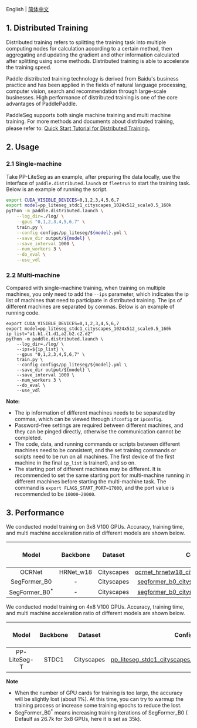 English | [简体中文](distributed_train_cn.md)

## 1. Distributed Training


Distributed training refers to splitting the training task into multiple computing nodes for calculation according to a certain method, then aggregating and updating the gradient and other information calculated after splitting using some methods. Distributed training is able to accelerate the training speed.

Paddle distributed training technology is derived from Baidu's business practice and has been applied in the fields of natural language processing, computer vision, search and recommendation through large-scale businesses. High performance of distributed training is one of the core advantages of PaddlePaddle. 

PaddleSeg supports both single machine training and multi machine training. For more methods and documents about distributed training, please refer to: [Quick Start Tutorial for Distributed Training](https://fleet-x.readthedocs.io/en/latest/paddle_fleet_rst/parameter_server/ps_quick_start.html)。



## 2. Usage

### 2.1 Single-machine

Take PP-LiteSeg as an example, after preparing the data locally, use the interface of `paddle.distributed.launch` or `fleetrun` to start the training task. Below is an example of running the script.

```bash
export CUDA_VISIBLE_DEVICES=0,1,2,3,4,5,6,7
export model=pp_liteseg_stdc1_cityscapes_1024x512_scale0.5_160k
python -m paddle.distributed.launch \
    --log_dir=./log/ \
    --gpus "0,1,2,3,4,5,6,7" \
    train.py \
    --config configs/pp_liteseg/${model}.yml \
    --save_dir output/${model} \
    --save_interval 1000 \
    --num_workers 3 \
    --do_eval \
    --use_vdl
```

### 2.2 Multi-machine

Compared with single-machine training, when training on multiple machines, you only need to add the `--ips` parameter, which indicates the ip list of machines that need to participate in distributed training. The ips of different machines are separated by commas. Below is an example of running code.

```shell
export CUDA_VISIBLE_DEVICES=0,1,2,3,4,5,6,7
export model=pp_liteseg_stdc1_cityscapes_1024x512_scale0.5_160k
ip_list="a1.b1.c1.d1,a2.b2.c2.d2"
python -m paddle.distributed.launch \
    --log_dir=./log/ \
    --ips=${ip_list} \
    --gpus "0,1,2,3,4,5,6,7" \
    train.py \
    --config configs/pp_liteseg/${model}.yml \
    --save_dir output/${model} \
    --save_interval 1000 \
    --num_workers 3 \
    --do_eval \
    --use_vdl
```

**Note:**
* The ip information of different machines needs to be separated by commas, which can be viewed through `ifconfig` or `ipconfig`.
* Password-free settings are required between different machines, and they can be pinged directly, otherwise the communication cannot be completed.
* The code, data, and running commands or scripts between different machines need to be consistent, and the set training commands or scripts need to be run on all machines. The first device of the first machine in the final `ip_list` is trainer0, and so on.
* The starting port of different machines may be different. It is recommended to set the same starting port for multi-machine running in different machines before starting the multi-machine task. The command is `export FLAGS_START_PORT=17000`, and the port value is recommended to be `10000~20000`.


## 3. Performance

We conducted model training on 3x8 V100 GPUs. Accuracy, training time, and multi machine acceleration ratio of different models are shown below.

| Model    | Backbone | Dataset | Configuration   | 8 GPU training time / Accuracy | 3x8 GPU training time / Accuracy | Acceleration ratio  |
|:---------:|:--------:|:--------:|:--------:|:--------:|:--------:|:------:|
|  OCRNet | HRNet_w18 | Cityscapes | [ocrnet_hrnetw18_cityscapes_1024x512_160k.yml](../../configs/ocrnet/ocrnet_hrnetw18_cityscapes_1024x512_160k.yml)  | 8.9h/80.91% | 5.33h/80.13%  | **1.88** |
|  SegFormer_B0 | - | Cityscapes | [segformer_b0_cityscapes_1024x1024_160k.yml](../../configs/segformer/segformer_b0_cityscapes_1024x1024_160k.yml)  | 5.61h/76.73% | 2.6h/75.86%  | **2.15** |
|  SegFormer_B0<sup>*</sup> | - | Cityscapes | [segformer_b0_cityscapes_1024x1024_160k.yml](../../configs/segformer/segformer_b0_cityscapes_1024x1024_160k.yml)  | 5.61h/76.73% | 3.5h/76.48%  | **1.60** |


We conducted model training on 4x8 V100 GPUs. Accuracy, training time, and multi machine acceleration ratio of different models are shown below.


| Model    | Backbone | Dataset | Configuration   | 8 GPU training time / Accuracy | 4x8 GPU training time / Accuracy | Acceleration ratio  |
|:---------:|:--------:|:--------:|:--------:|:--------:|:--------:|:------:|
|  PP-LiteSeg-T  | STDC1 | Cityscapes | [pp_liteseg_stdc1_cityscapes_1024x512_scale0.5_160k.yml](../../configs/pp_liteseg/pp_liteseg_stdc1_cityscapes_1024x512_scale0.5_160k.yml)  | 7.58h/73.05% | 2.5h/72.43%%  | **3.03** |


**Note**
* When the number of GPU cards for training is too large, the accuracy will be slightly lost (about 1%). At this time, you can try to warmup the training process or increase some training epochs to reduce the lost.
* SegFormer_B0<sup>*</sup> means increasing training iterations of SegFormer_B0 ( Defaulf as 26.7k for 3x8 GPUs, here it is set as 35k).
